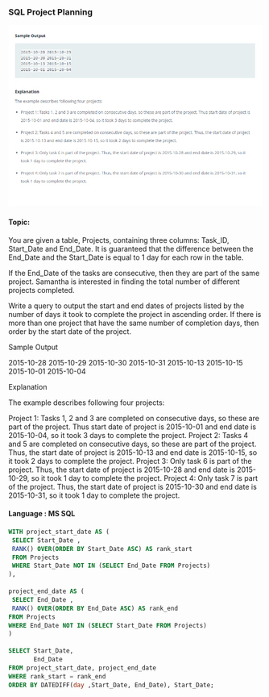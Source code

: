 ### SQL Project Planning

<img src="../PIc/57.png" alt="solution">


#### Topic:
You are given a table, Projects, containing three columns: Task_ID, Start_Date and End_Date. It is guaranteed that the difference between the End_Date and the Start_Date is equal to 1 day for each row in the table.

If the End_Date of the tasks are consecutive, then they are part of the same project. Samantha is interested in finding the total number of different projects completed.

Write a query to output the start and end dates of projects listed by the number of days it took to complete the project in ascending order. If there is more than one project that have the same number of completion days, then order by the start date of the project.

Sample Output

2015-10-28 2015-10-29
2015-10-30 2015-10-31
2015-10-13 2015-10-15
2015-10-01 2015-10-04

Explanation

The example describes following four projects:

Project 1: Tasks 1, 2 and 3 are completed on consecutive days, so these are part of the project. Thus start date of project is 2015-10-01 and end date is 2015-10-04, so it took 3 days to complete the project.
Project 2: Tasks 4 and 5 are completed on consecutive days, so these are part of the project. Thus, the start date of project is 2015-10-13 and end date is 2015-10-15, so it took 2 days to complete the project.
Project 3: Only task 6 is part of the project. Thus, the start date of project is 2015-10-28 and end date is 2015-10-29, so it took 1 day to complete the project.
Project 4: Only task 7 is part of the project. Thus, the start date of project is 2015-10-30 and end date is 2015-10-31, so it took 1 day to complete the project.



#### Language : MS SQL
```sql
WITH project_start_date AS (
 SELECT Start_Date ,
 RANK() OVER(ORDER BY Start_Date ASC) AS rank_start 
 FROM Projects
 WHERE Start_Date NOT IN (SELECT End_Date FROM Projects)
),

project_end_date AS (
 SELECT End_Date ,
 RANK() OVER(ORDER BY End_Date ASC) AS rank_end 
FROM Projects
WHERE End_Date NOT IN (SELECT Start_Date FROM Projects)
)

SELECT Start_Date,
       End_Date
FROM project_start_date, project_end_date
WHERE rank_start = rank_end
ORDER BY DATEDIFF(day ,Start_Date, End_Date), Start_Date;

```
